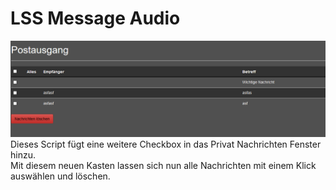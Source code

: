 <h1>LSS Message Audio</h1>
<img src="preview.png">
Dieses Script fügt eine weitere Checkbox in das Privat Nachrichten Fenster hinzu.<br>
Mit diesem neuen Kasten lassen sich nun alle Nachrichten mit einem Klick
auswählen und löschen.